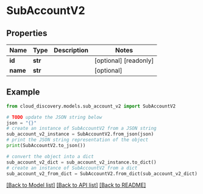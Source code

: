 # SubAccountV2


## Properties

Name | Type | Description | Notes
------------ | ------------- | ------------- | -------------
**id** | **str** |  | [optional] [readonly] 
**name** | **str** |  | [optional] 

## Example

```python
from cloud_discovery.models.sub_account_v2 import SubAccountV2

# TODO update the JSON string below
json = "{}"
# create an instance of SubAccountV2 from a JSON string
sub_account_v2_instance = SubAccountV2.from_json(json)
# print the JSON string representation of the object
print(SubAccountV2.to_json())

# convert the object into a dict
sub_account_v2_dict = sub_account_v2_instance.to_dict()
# create an instance of SubAccountV2 from a dict
sub_account_v2_from_dict = SubAccountV2.from_dict(sub_account_v2_dict)
```
[[Back to Model list]](../README.md#documentation-for-models) [[Back to API list]](../README.md#documentation-for-api-endpoints) [[Back to README]](../README.md)


